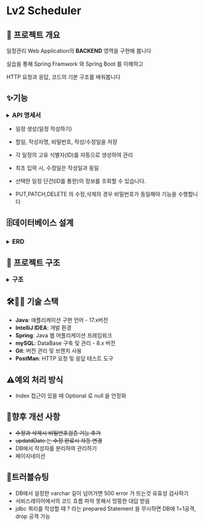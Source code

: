 # Lv2 Scheduler

## 📌 프로젝트 개요
일정관리 Web Application의 **BACKEND** 영역을 구현해 봅니다

실습을 통해 Spring Framwork 와 Spring Boot 를 이해하고

HTTP 요청과 응답, 코드의 기본 구조를 배워봅니다

## ✨기능
<details><summary><span style="font-weight:BOLD; font-size:medium">API 명세서</span></summary>

| schedule            | Method | URL                 | request                                                                                 | response                                                                                                                          | 상태 코드  |
| ------------- | ------ | ------------------- | --------------------------------------------------------------------------------------- | --------------------------------------------------------------------------------------------------------------------------------- | ------ |
| 일정 생성         | <span style="font-weight:BOLD">POST</span>   | /api/schedules      | 요청 body<br>{<br>"author":"작성자",<br>"title":"일정 제목",<br>"password":"qwer1234"<br>}       | 등록 정보                                                                                                                             | 200:OK |
| 일정 조회 (전체)    | <span style="color:BLUE">GET</span>| /api/schedules      | 요청 param (?속성명=값)                                                                                | 가까운 updateDate 순으로 응답body                                                                                                                | 200:OK |
| 일정 조회 (단일)    | <span style="color:BLUE">GET</span>      | /api/schedules/{id} | ~~요청 param~~                                                                                | 응답 body<br>{<br>"id":"id",<br>"author":"작성자",<br>"title":"일정 제목",<br>"createDate":"2025-03-20",<br>"updateDate":"2025-03-20"<br>} | 200:OK |
| 일정 수정 (모든 속성) | <span style="color:GREEN">PUT</span>    | /api/schedules/{id} | 요청 body<br>{<br>"author":"작성자 수정",<br>"title":"일정 제목 수정",<br>"password":"qwer1234"<br>} | 응답 body<br>{<br>"id":"id",<br>"author":"작성자 수정",<br>"title":"일정 제목 수정",<br>"createDate":"2025-03-20",<br>"updateDate":"요청날짜"<br>} | 200:OK |
| 일정 수정 (제목 속성) | PATCH  | /api/schedules/{id} | 요청 body<br>{<br>"title":"일정 제목 수정",<br>"password":"qwer1234"<br>}                       | 응답 body<br>{<br>"id":"id",<br>"author":"작성자",<br>"title":"일정 제목 수정",<br>"createDate":"2025-03-20",<br>"updateDate":"요청날짜"<br>}    | 200:OK |
| 일정 삭제         | <span style="color:RED">DELETE</span>| /api/schedules/{id} | 요청 body<br>{<br>"password":"qwer1234"<br>}                                                                                | \-                                                                                                                                | 200:OK |

</details>

- 일정 생성(일정 작성하기)
- 할일, 작성자명, 비밀번호, 작성/수정일을 저장
- 각 일정의 고유 식별자(ID)를 자동으로 생성하여 관리
- 최초 입력 시, 수정일은 작성일과 동일
- 선택한 일정 단건(ID를 통한)의 정보를 조회할 수 있습니다.


- PUT,PATCH,DELETE 의 수정,삭제의 경우 비밀번호가 동일해야 기능을 수행합니다

## 🗄데이터베이스 설계

<details><summary><span style="font-weight:BOLD; font-size:medium">ERD</span></summary>

![onealog](/assets/erdlv1.png)

</details>

## 📁 프로젝트 구조

<details><summary><span style="font-weight:BOLD; font-size:medium">구조</span></summary>

```
ScheduleProject-dev/
├── .gitattributes
├── .gitignore
├── build.gradle  # 의존성 및 라이브러리 관리
├── gradle/
│   └── wrapper/
│       ├── gradle-wrapper.jar
│       └── gradle-wrapper.properties
├── gradlew
├── gradlew.bat
├── schedule.sql  # DB에서 사용한 query문 모음
├── settings.gradle
└── src/
    ├── main/
    │     └── java/com/example/scheduleproject/
    │          ┌──────────────────────────┘ 
    │          ├── ScheduleProjectApplication.java  # 메인 실행 파일
    │          ├── controller/
    │          │   └── ScheduleController.java  # HTTP 요청과 응답을 컨트롤
    │          ├── dto/
    │          │   ├── ScheduleRequestDto.java  # service layer간 정보 전달자 
    │          │   └── ScheduleResponseDto.java  # service layer간 정보 전달자
    │          ├── entity/
    │          │   └── Schedule.java  # 일정 Entity
    │          ├── repository/
    │          │   ├── JdbcTemplateScheduleRepository.java  # DB 와 Entity간 상호작용
    │          │   └── ScheduleRepository.java
    │          ├── service/
    │          │   ├── ScheduleService.java
    │          │   └── ScheduleServiceImpl.java  # 비지니스 로직을 수행
    │          └── resources/
    │                  └── application.properties  # mySQL 연결 정보 기입
    └── test/
         └── java/com/example/scheduleproject/
            ┌───────────────────────┘  
            └── ScheduleProjectApplicationTests.java
```
</details>


## 🛠️🚀🧪 기술 스택
- **Java**: 애플리케이션 구현 언어 - 17.x버전
- **IntelliJ IDEA**: 개발 환경
- **Spring**: Java 웹 어플리케이션 프레임워크
- **mySQL**: DataBase 구축 및 관리 - 8.x 버전
- **Git**: 버전 관리 및 브랜치 사용
- **PostMan**: HTTP 요청 및 응답 테스트 도구 

## ⚠️예외 처리 방식
- Index 접근이 있을 때 Optional 로 null 을 안정화

## 📝향후 개선 사항
- ~~수정과 삭제시 비밀번호검증 기능 추가~~
- ~~updatdDate 는 수정 완료시 자동 변경~~
- DB에서 작성자를 분리하여 관리하기
- 페이지네이션

## 🐞트러블슈팅
- DB에서 설정한 varchar 길이 넘어가면 500 error 가 뜨는것 유효성 검사하기
- 서비스레이어에서의 코드 흐름 파악 못해서 엉뚱한 대답 받음
- jdbc 쿼리를 작성할 때 ? 라는 prepared Statement 을 무시하면 DB에 1=1공격, drop 공격 가능